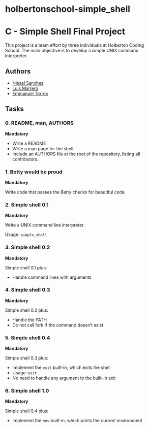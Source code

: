 # holbertonschool-simple_shell

# C - Simple Shell Final Project

This project is a team effort by three individuals at Holberton Coding School. The main objective is to develop a simple UNIX command interpreter.

## Authors

- [Nissel Sanchez](https://github.com/niniisg)
- [Luis Marrero](https://github.com/Luismarrer)
- [Emmanuel Torres](https://github.com/Emahnny)

## Tasks

### 0. README, man, AUTHORS

**Mandatory**

- Write a README
- Write a man page for the shell.
- Include an AUTHORS file at the root of the repository, listing all contributors.

### 1. Betty would be proud

**Mandatory**

Write code that passes the Betty checks for beautiful code.

### 2. Simple shell 0.1

**Mandatory**

Write a UNIX command line interpreter.

Usage: `simple_shell`

### 3. Simple shell 0.2

**Mandatory**

Simple shell 0.1 plus:

- Handle command lines with arguments

### 4. Simple shell 0.3

**Mandatory**

Simple shell 0.2 plus:

- Handle the PATH
- Do not call fork if the command doesn’t exist

### 5. Simple shell 0.4

**Mandatory**

Simple shell 0.3 plus:

- Implement the `exit` built-in, which exits the shell
- Usage: `exit`
- No need to handle any argument to the built-in exit

### 6. Simple shell 1.0

**Mandatory**

Simple shell 0.4 plus:

- Implement the `env` built-in, which prints the current environment

